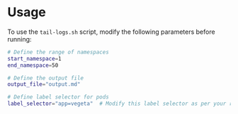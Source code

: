 # Usage

To use the `tail-logs.sh` script, modify the following parameters before running:

```bash
# Define the range of namespaces
start_namespace=1
end_namespace=50

# Define the output file
output_file="output.md"

# Define label selector for pods
label_selector="app=vegeta"  # Modify this label selector as per your requirement
```
